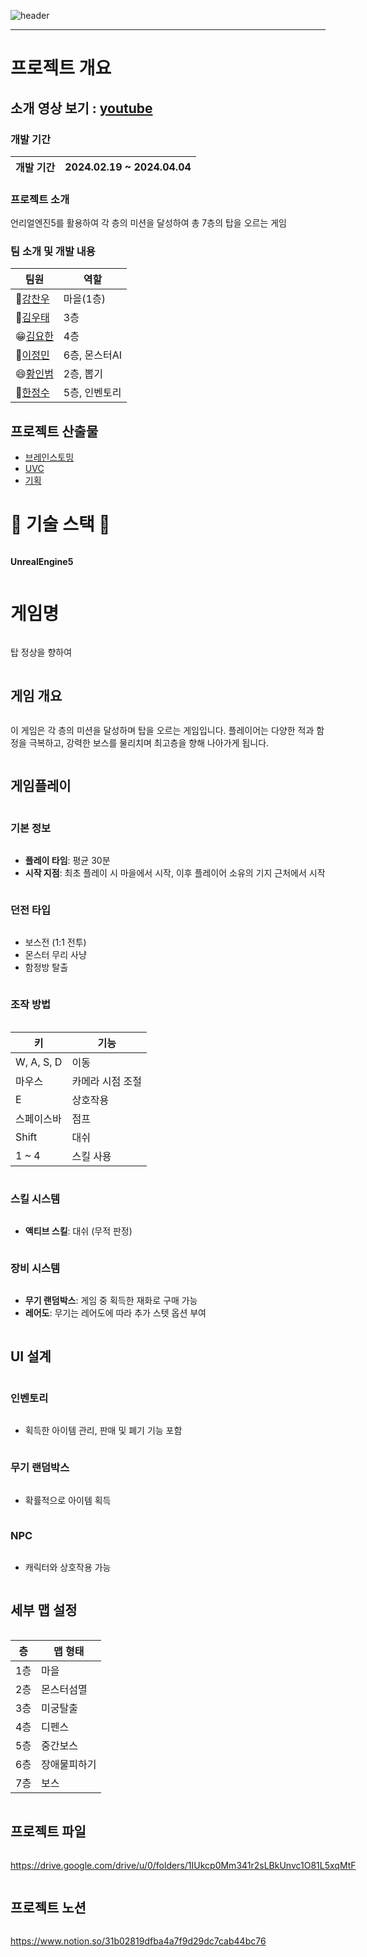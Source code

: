 
![header](https://capsule-render.vercel.app/api?type=waving&color=gradient&height=180&section=header&text=%E2%98%95%EF%B8%8F재미원툴&fontSize=32&animation=fadeIn&fontAlignY=36&fontColor=ffffff)

<hr>


# 프로젝트 개요

## 소개 영상 보기 : [youtube](https://youtu.be/HNgipqYJCeE)

### 개발 기간
|개발 기간|2024.02.19 ~ 2024.04.04|
|---|---|

### 프로젝트 소개
언리얼엔진5를 활용하여 각 층의 미션을 달성하여 총 7층의 탑을 오르는 게임

### 팀 소개 및 개발 내용
|팀원|역할|
|---|---|
|👼[강찬우](./docs/강찬우.md)|마을(1층)|
|👶[김우태](./docs/김우태.md)|3층|
|😁[김요한](./docs/김요한.md)|4층|
|👩[이정민](./docs/이정민.md)|6층, 몬스터AI|
|😄[황인범](./docs/황인범.md)|2층, 뽑기|
|👦[한정수](./docs/한정수.md)|5층, 인벤토리 |


## 프로젝트 산출물
- [브레인스토밍](./docs/브레인스토밍.md)
- [UVC](./docs/UVC.md)
- [기획](./docs/기획.md)


# 🔨 기술 스택 🔨
<div style="display:flex; flex-direction:column; align-items:flex-start;">
    <!-- Backend -->
    <p><strong>UnrealEngine5</strong></p>

# 게임명
탑 정상을 향하여

## 게임 개요

이 게임은 각 층의 미션을 달성하며 탑을 오르는 게임입니다. 플레이어는 다양한 적과 함정을 극복하고, 강력한 보스를 물리치며 최고층을 향해 나아가게 됩니다.

## 게임플레이

### 기본 정보

- **플레이 타임**: 평균 30분
- **시작 지점**: 최초 플레이 시 마을에서 시작, 이후 플레이어 소유의 기지 근처에서 시작

### 던전 타입

- 보스전 (1:1 전투)
- 몬스터 무리 사냥
- 함정방 탈출


### 조작 방법

| 키       | 기능                  |
| -------- | --------------------- |
| W, A, S, D | 이동                |
| 마우스    | 카메라 시점 조절       |
| E        | 상호작용              |
| 스페이스바 | 점프                 |
| Shift    | 대쉬                |
| 1 ~ 4    | 스킬 사용              |

### 스킬 시스템

- **액티브 스킬**: 대쉬 (무적 판정)

### 장비 시스템

- **무기 랜덤박스**: 게임 중 획득한 재화로 구매 가능
- **레어도**: 무기는 레어도에 따라 추가 스텟 옵션 부여

## UI 설계

### 인벤토리 

- 획득한 아이템 관리, 판매 및 폐기 기능 포함

### 무기 랜덤박스
- 확률적으로 아이템 획득

### NPC
- 캐릭터와 상호작용 가능

## 세부 맵 설정

|층|맵 형태|
|---|---|
|1층|마을|
|2층|몬스터섬멸|
|3층|미궁탈출|
|4층|디펜스|
|5층|중간보스|
|6층|장애물피하기|
|7층|보스|


## 프로젝트 파일
https://drive.google.com/drive/u/0/folders/1IUkcp0Mm341r2sLBkUnvc1O81L5xqMtF

## 프로젝트 노션
https://www.notion.so/31b02819dfba4a7f9d29dc7cab44bc76
